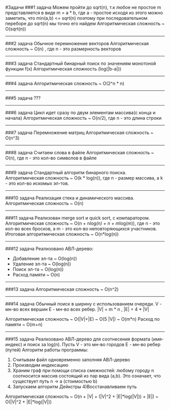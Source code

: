 #Задачи
###1 задача
Можем пройти до sqrt(n), т.к любое не простое m представляется в виде
m = a * b, где a - простое
исходя из этого можно заметить, что min(a,b) <= sqrt(n)
поэтому при последовательном переборе до sqrt(n) мы точно его найдем
Алгоритмическая сложность ~ O(sqrt(n))
***
###2 задача
Обычное перемножение векторов
Алгоритмическая сложность ~ O(n) , где n - это размерность векторов 
***
###3 задача
Стандартный бинарный поиск по значениям монотоной функции f(x)
Алгоритмическая сложность (log(|b-a|))
***
###4 задача
Алгоритмическая сложность ~ O(2^n * n)
***
###5 задача
???
***
###6 задача
Цикл идет сразу по двум элементам массива(с конца и начала)
Алгоритмическая сложность ~ O(n/2), где n - это длина строки
***
###7 задача
Перемножение матриц
Алгоритмическая сложность ~ O(n^3)
***
###8 задача
Считаем слова в файле
Алгоритмическая сложность ~ O(n), где n - это кол-во символов в файле
***
###9 задача
Стандартный алгоритм бинарного поиска.
Алгоритмическая сложность ~ O(k * log(n)), где n - размер массива, а k - это кол-во искомых эл-тов.

***
###10 задача
Реализация стека и динамического массива. 
Алгоритмическая сложность ~ O(n) 
***
###11 задача
Реализован merge sort и quick sort, с компаратором.
Алгоритмическая сложность ~ O(n + n*log(n) + n + m*log(m)), где n - это кол-во всех бросков, а m - это кол-во неповторяющихся участников.
Итоговая алгоритмическая сложность ~ O(n*log(n))
***
###12 задача
Реализовано АВЛ-дерево:
- Добавление эл-та ~ O(log(n))
- Удаление эл-та ~ O(log(n))
- Поиск эл-та ~ O(log(n))
- Расход памяти ~ O(n)
***
###13 задача
Алгоритмическая сложность ~ O(n^2)
***
###14 задача
Обычный поиск в ширину с использованием очереди.
V - мн-во всех вершин
E - мн-во всех ребер.
|V| = m * n , |E| = 4 * |V|


Алгоритмическая сложность ~ O(|V|+|E\) ~ O(5 |V|) ~ O(m*n)
Расход по памяти ~ O(m+n)
***
###15 задача
Реализовано АВЛ-дерево для соотнесения формата (имя-индекс) и поиск за log(n).
Пусть V - это мн-во городов
E - мн-во ребер (путей)
Алгоритм работы программы:
1) Считывам файл одновременно заполняя АВЛ-дерево
2) Производим индексацию
2) Храним граф при помощи списка смежностей:
любому городу n соотносится массив состоящий из пар вида (a,b).
Это означает, что существует путь n -> a (стоимостью b)
3) Запускаем алгоритм Дейкстры
4)Восстанавливаем путь

Алгоритмическая сложность ~ O(n + |V| + (|V|^2 + |E|*log(|V|)) + |E|)  ~ O(|V|^2 + |E|*log(|V|))




